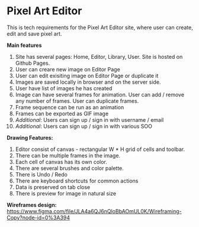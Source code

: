 # Pixel Art Editor
This is tech requirements for the Pixel Art Editor site, where user can create, edit and save pixel art.


**Main features**
1. Site has several pages: Home, Editor, Library, User. Site is hosted on Github Pages.  
2. User can creare new image on Editor Page
3. User can edit exisiting image on Editor Page or duplicate it
4. Images are saved locally in browser and on the server side.
5. User have list of images he has created
6. Image can have several frames for animation. User can add / remove any number of frames. User can duplicate frames.
7. Frame sequence can be run as an animation
8. Frames can be exported as GIF image
9. *Additional*: Users can sign up / sign in with username / email
10. *Additional*: Users can sign up / sign in with various SOO



**Drawing Features:**
1. Editor consist of canvas - rectangular W * H grid of cells and toolbar. 
2. There can be multiple frames in the image.
3. Each cell of canvas has its own color.
4. There are several brushes and color palette.
5. There is Undo / Redo 
6. There are keyboard shortcuts for common actions
7. Data is preserved on tab close
8. There is preview for image in natural size


**Wireframes design:**
https://www.figma.com/file/JLA4a6QJ6nQloBbAOmUL0K/Wireframing-Copy?node-id=0%3A394
